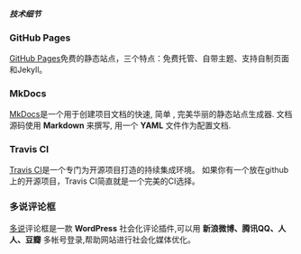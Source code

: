 
#### *技术细节*

### GitHub Pages
[GitHub Pages](https://pages.github.com/)免费的静态站点，三个特点：免费托管、自带主题、支持自制页面和Jekyll。

### MkDocs
[MkDocs](http://markdown-docs-zh.readthedocs.io/zh_CN/latest/)是一个用于创建项目文档的快速, 简单 , 完美华丽的静态站点生成器. 文档源码使用 **Markdown** 来撰写, 用一个 **YAML** 文件作为配置文档.

### Travis CI
[Travis CI](https://travis-ci.org/)是一个专门为开源项目打造的持续集成环境。
如果你有一个放在github上的开源项目，Travis CI简直就是一个完美的CI选择。

### 多说评论框
[多说](http://duoshuo.com/)评论框是一款 **WordPress** 社会化评论插件,可以用 **新浪微博、腾讯QQ、人人、豆瓣** 多帐号登录,帮助网站进行社会化媒体优化。

<!-- 多说评论框 start -->
<div class="ds-thread" data-thread-key="about" data-title="关于" data-url="https://iotknowledges.github.io/about/"></div>
<!-- 多说评论框 end -->
<!-- 多说公共JS代码 start (一个网页只需插入一次) -->
<script type="text/javascript">
var duoshuoQuery = {short_name:"iotknowledges"};
	(function() {
		var ds = document.createElement('script');
		ds.type = 'text/javascript';ds.async = true;
		ds.src = (document.location.protocol == 'https:' ? 'https:' : 'http:') + '//static.duoshuo.com/embed.js';
		ds.charset = 'UTF-8';
		(document.getElementsByTagName('head')[0]
		 || document.getElementsByTagName('body')[0]).appendChild(ds);
	})();
	</script>
<!-- 多说公共JS代码 end -->
